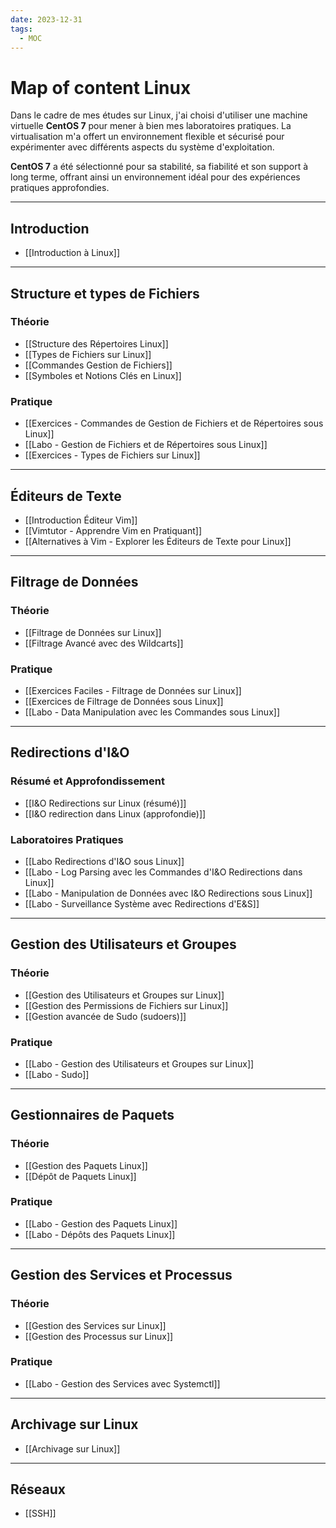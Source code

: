 ```yaml
---
date: 2023-12-31
tags:
  - MOC
---
```


# Map of content Linux

Dans le cadre de mes études sur Linux, j'ai choisi d'utiliser une machine virtuelle **CentOS 7** pour mener à bien mes laboratoires pratiques. La virtualisation m'a offert un environnement flexible et sécurisé pour expérimenter avec différents aspects du système d'exploitation.

**CentOS 7** a été sélectionné pour sa stabilité, sa fiabilité et son support à long terme, offrant ainsi un environnement idéal pour des expériences pratiques approfondies.

--- 
## Introduction
- [[Introduction à Linux]]
---
## Structure et types de Fichiers
### Théorie
- [[Structure des Répertoires Linux]]
- [[Types de Fichiers sur Linux]]
- [[Commandes Gestion de Fichiers]]
- [[Symboles et Notions Clés en Linux]]
###  Pratique
- [[Exercices - Commandes de Gestion de Fichiers et de Répertoires sous Linux]]
- [[Labo - Gestion de Fichiers et de Répertoires sous Linux]]
- [[Exercices - Types de Fichiers sur Linux]]
---
## Éditeurs de Texte
- [[Introduction Éditeur Vim]]
- [[Vimtutor - Apprendre Vim en Pratiquant]]
- [[Alternatives à Vim - Explorer les Éditeurs de Texte pour Linux]]
---
##  Filtrage de Données
### Théorie
- [[Filtrage de Données sur Linux]]
- [[Filtrage Avancé avec des Wildcarts]]
### Pratique
- [[Exercices Faciles - Filtrage de Données sur Linux]]
- [[Exercices de Filtrage de Données sous Linux]]
- [[Labo - Data Manipulation avec les Commandes sous Linux]]
---
## Redirections d'I&O

### Résumé et Approfondissement
- [[I&O Redirections sur Linux (résumé)]]
- [[I&O redirection dans Linux (approfondie)]]
### Laboratoires Pratiques
- [[Labo Redirections d'I&O sous Linux]]
- [[Labo - Log Parsing avec les Commandes d'I&O Redirections dans Linux]]
- [[Labo - Manipulation de Données avec I&O Redirections sous Linux]]
- [[Labo - Surveillance Système avec Redirections d'E&S]]
---
## Gestion des Utilisateurs et Groupes
### Théorie
- [[Gestion des Utilisateurs et Groupes sur Linux]]
- [[Gestion des Permissions de Fichiers sur Linux]]
- [[Gestion avancée de Sudo (sudoers)]]
### Pratique
- [[Labo - Gestion des Utilisateurs et Groupes sur Linux]]
- [[Labo - Sudo]]
---
## Gestionnaires de Paquets

### Théorie
- [[Gestion des Paquets Linux]]
- [[Dépôt de Paquets Linux]]
### Pratique
- [[Labo - Gestion des Paquets Linux]]
- [[Labo  - Dépôts des Paquets Linux]]
---
## Gestion des Services et Processus

### Théorie
- [[Gestion des Services sur Linux]]
- [[Gestion des Processus sur Linux]]
### Pratique
- [[Labo - Gestion des Services avec Systemctl]]
---
## Archivage sur Linux

- [[Archivage sur Linux]]
---
## Réseaux
- [[SSH]]